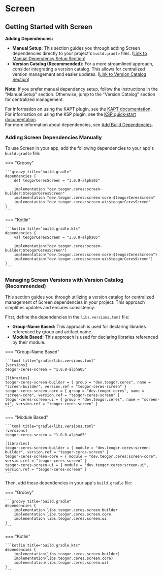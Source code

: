 # Screen

[//]: # (REGION-DEPENDENCIES)

## Getting Started with Screen

**Adding Dependencies:**

* **Manual Setup:**  This section guides you through adding Screen dependencies directly to your project's `build.gradle` files. ([Link to Manual Dependency Setup Section](#adding-screen-dependencies-manually))
* **Version Catalog (Recommended):** For a more streamlined approach, consider integrating a version catalog. This allows for centralized version management and easier updates. ([Link to Version Catalog Section](#managing-screen-versions-with-version-catalog-recommended))

**Note:** If you prefer manual dependency setup, follow the instructions in the "Manual Setup" section. Otherwise, jump to the "Version Catalog" section for centralized management.

For information on using the KAPT plugin, see the [KAPT documentation](https://kotlinlang.org/docs/kapt.html).  
For information on using the KSP plugin, see the [KSP quick-start documentation](https://kotlinlang.org/docs/ksp-quickstart.html).  
For more information about dependencies, see [Add Build Dependencies](https://developer.android.com/studio/build/dependencies).  

### Adding Screen Dependencies Manually

To use Screen in your app, add the following dependencies to your app's `build.gradle` file:

=== "Groovy"

    ```groovy title="build.gradle"
    dependencies {
        def teogorCeresScreen = "1.0.0-alpha05"
        
        implementation "dev.teogor.ceres:screen-builder:$teogorCeresScreen"
        implementation "dev.teogor.ceres:screen-core:$teogorCeresScreen"
        implementation "dev.teogor.ceres:screen-ui:$teogorCeresScreen"
    }
    ```

=== "Kotlin"

    ```kotlin title="build.gradle.kts"
    dependencies {
        val teogorCeresScreen = "1.0.0-alpha05"
        
        implementation("dev.teogor.ceres:screen-builder:$teogorCeresScreen")
        implementation("dev.teogor.ceres:screen-core:$teogorCeresScreen")
        implementation("dev.teogor.ceres:screen-ui:$teogorCeresScreen")
    }
    ```

### Managing Screen Versions with Version Catalog (Recommended)

This section guides you through utilizing a version catalog for centralized management of Screen dependencies in your project. This approach simplifies updates and ensures consistency.

First, define the dependencies in the `libs.versions.toml` file:

- **Group-Name Based:** This approach is used for declaring libraries referenced by group and artifact name.
- **Module Based:** This approach is used for declaring libraries referenced by their module.

=== "Group-Name Based"

    ```toml title="gradle/libs.versions.toml"
    [versions]
    teogor-ceres-screen = "1.0.0-alpha05"
    
    [libraries]
    teogor-ceres-screen-builder = { group = "dev.teogor.ceres", name = "screen-builder", version.ref = "teogor-ceres-screen" }
    teogor-ceres-screen-core = { group = "dev.teogor.ceres", name = "screen-core", version.ref = "teogor-ceres-screen" }
    teogor-ceres-screen-ui = { group = "dev.teogor.ceres", name = "screen-ui", version.ref = "teogor-ceres-screen" }
    ```

=== "Module Based"

    ```toml title="gradle/libs.versions.toml"
    [versions]
    teogor-ceres-screen = "1.0.0-alpha05"
    
    [libraries]
    teogor-ceres-screen-builder = { module = "dev.teogor.ceres:screen-builder", version.ref = "teogor-ceres-screen" }
    teogor-ceres-screen-core = { module = "dev.teogor.ceres:screen-core", version.ref = "teogor-ceres-screen" }
    teogor-ceres-screen-ui = { module = "dev.teogor.ceres:screen-ui", version.ref = "teogor-ceres-screen" }
    ```

Then, add these dependencies in your app's `build.gradle` file:

=== "Groovy"

    ```groovy title="build.gradle"
    dependencies {
        implementation libs.teogor.ceres.screen.builder
        implementation libs.teogor.ceres.screen.core
        implementation libs.teogor.ceres.screen.ui
    }
    ```

=== "Kotlin"

    ```kotlin title="build.gradle.kts"
    dependencies {
        implementation(libs.teogor.ceres.screen.builder)
        implementation(libs.teogor.ceres.screen.core)
        implementation(libs.teogor.ceres.screen.ui)
    }
    ```

[//]: # (REGION-DEPENDENCIES)

